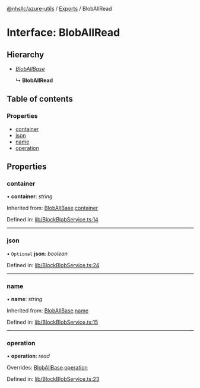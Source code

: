 [@nhsllc/azure-utils](../README.md) / [Exports](../modules.md) / BlobAllRead

# Interface: BlobAllRead

## Hierarchy

* [*BlobAllBase*](bloballbase.md)

  ↳ **BlobAllRead**

## Table of contents

### Properties

- [container](bloballread.md#container)
- [json](bloballread.md#json)
- [name](bloballread.md#name)
- [operation](bloballread.md#operation)

## Properties

### container

• **container**: *string*

Inherited from: [BlobAllBase](bloballbase.md).[container](bloballbase.md#container)

Defined in: [lib/BlockBlobService.ts:14](https://github.com/nhsllc/azure-utils/blob/6ef1e3a/lib/BlockBlobService.ts#L14)

___

### json

• `Optional` **json**: *boolean*

Defined in: [lib/BlockBlobService.ts:24](https://github.com/nhsllc/azure-utils/blob/6ef1e3a/lib/BlockBlobService.ts#L24)

___

### name

• **name**: *string*

Inherited from: [BlobAllBase](bloballbase.md).[name](bloballbase.md#name)

Defined in: [lib/BlockBlobService.ts:15](https://github.com/nhsllc/azure-utils/blob/6ef1e3a/lib/BlockBlobService.ts#L15)

___

### operation

• **operation**: *read*

Overrides: [BlobAllBase](bloballbase.md).[operation](bloballbase.md#operation)

Defined in: [lib/BlockBlobService.ts:23](https://github.com/nhsllc/azure-utils/blob/6ef1e3a/lib/BlockBlobService.ts#L23)
